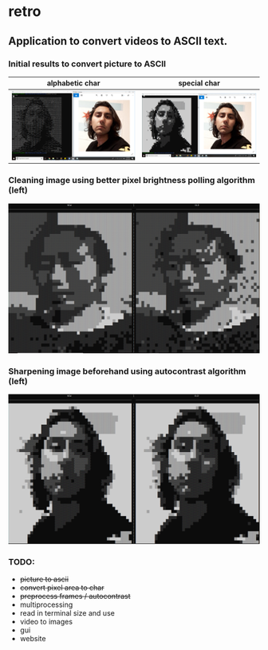 # retro

## Application to convert videos to ASCII text.

### Initial results to convert picture to ASCII

alphabetic char            |  special char
:-------------------------:|:-------------------------:
![](samples/alpha.png)              |  ![](samples/special.png)

### Cleaning image using better pixel brightness polling algorithm (left)

![](samples/polling.png)


### Sharpening image beforehand using autocontrast algorithm (left)

![](samples/autocontrast.PNG)

### TODO:
- ~~picture to ascii~~
- ~~convert pixel area to char~~
- ~~preprocess frames / autocontrast~~
- multiprocessing
- read in terminal size and use
- video to images
- gui
- website
